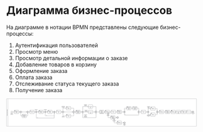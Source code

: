# Диаграмма бизнес-процессов

На диаграмме в нотации BPMN представлены следующие бизнес-процессы:
1. Аутентификация пользователей
2. Просмотр меню
3. Просмотр детальной информации о заказе
4. Добавление товаров в корзину
5. Оформление заказа
6. Оплата заказа
7. Отслеживание статуса текущего заказа
8. Получение заказа

![BPMN-диаграмма](/docs/diagrams/diagram_bpmn.png)
